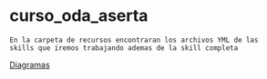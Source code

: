 # curso_oda_aserta
```
En la carpeta de recursos encontraran los archivos YML de las 
skills que iremos trabajando ademas de la skill completa

```


[Diagramas](https://drive.google.com/file/d/186dYG6ystbEryVnbc5FMJ2QaJBRSCJAE/view?usp=sharing)
